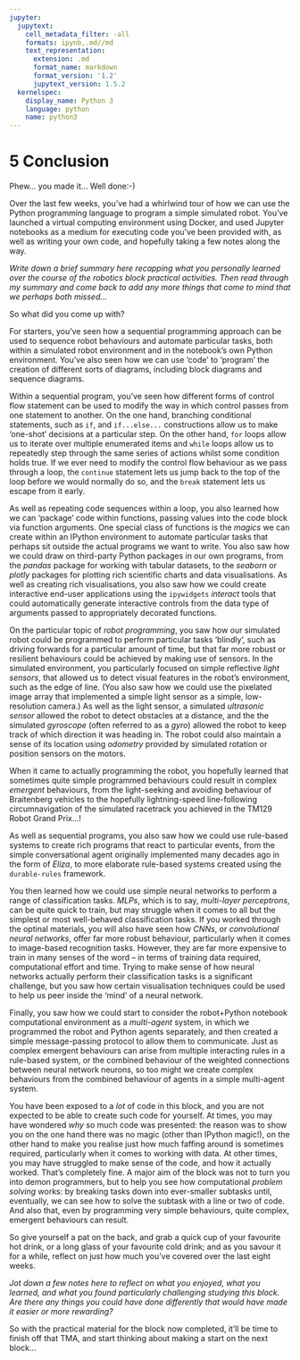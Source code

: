 ```yaml
---
jupyter:
  jupytext:
    cell_metadata_filter: -all
    formats: ipynb,.md//md
    text_representation:
      extension: .md
      format_name: markdown
      format_version: '1.2'
      jupytext_version: 1.5.2
  kernelspec:
    display_name: Python 3
    language: python
    name: python3
---
```


# 5 Conclusion

Phew... you made it... Well done:-)

Over the last few weeks, you’ve had a whirlwind tour of how we can use the Python programming language to program a simple simulated robot. You’ve launched a virtual computing environment using Docker, and used Jupyter notebooks as a medium for executing code you’ve been provided with, as well as writing your own code, and hopefully taking a few notes along the way.


*Write down a brief summary here recapping what you personally learned over the course of the robotics block practical activities. Then read through my summary and come back to add any more things that come to mind that we perhaps both missed...*


So what did you come up with?

For starters, you’ve seen how a sequential programming approach can be used to sequence robot behaviours and automate particular tasks, both within a simulated robot environment and in the notebook’s own Python environment. You’ve also seen how we can use ‘code’ to ‘program’ the creation of different sorts of diagrams, including block diagrams and sequence diagrams.

Within a sequential program, you’ve seen how different forms of control flow statement can be used to modify the way in which control passes from one statement to another. On the one hand, branching conditional statements, such as `if`, and `if...else...` constructions allow us to make ‘one-shot’ decisions at a particular step. On the other hand, `for` loops allow us to iterate over multiple enumerated items and `while` loops allow us to repeatedly step through the same series of actions whilst some condition holds true. If we ever need to modify the control flow behaviour as we pass through a loop, the `continue` statement lets us jump back to the top of the loop before we would normally do so, and the `break` statement lets us escape from it early.

As well as repeating code sequences within a loop, you also learned how we can ‘package’ code within functions, passing values into the code block via function arguments. One special class of functions is the *magics* we can create within an IPython environment to automate particular tasks that perhaps sit outside the actual programs we want to write. You also saw how we could draw on third-party Python packages in our own programs, from the *pandas* package for working with tabular datasets, to the *seaborn* or *plotly* packages for plotting rich scientific charts and data visualisations. As well as creating rich visualisations, you also saw how we could create interactive end-user applications using the `ipywidgets` *interact* tools that could automatically generate interactive controls from the data type of arguments passed to appropriately decorated functions.

On the particular topic of *robot programming*, you saw how our simulated robot could be programmed to perform particular tasks ‘blindly’, such as driving forwards for a particular amount of time, but that far more robust or resilient behaviours could be achieved by making use of sensors. In the simulated environment, you particularly focused on simple reflective *light sensors*, that allowed us to detect visual features in the robot’s environment, such as the edge of line. (You also saw how we could use the pixelated image array that implemented a simple light sensor as a simple, low-resolution camera.) As well as the light sensor, a simulated *ultrasonic sensor* allowed the robot to detect obstacles at a distance, and the the simulated *gyroscope* (often referred to as a *gyro*) allowed the robot to keep track of which direction it was heading in. The robot could also maintain a sense of its location using *odometry* provided by simulated rotation or position sensors on the motors.

When it came to actually programming the robot, you hopefully learned that sometimes quite simple programmed behaviours could result in complex *emergent* behaviours, from the light-seeking and avoiding behaviour of Braitenberg vehicles to the hopefully lightning-speed line-following circumnavigation of the simulated racetrack you achieved in the TM129 Robot Grand Prix...!

As well as sequential programs, you also saw how we could use rule-based systems to create rich programs that react to particular events, from the simple conversational agent originally implemented many decades ago in the form of *Eliza*, to more elaborate rule-based systems created using the `durable-rules` framework.

You then learned how we could use simple neural networks to perform a range of classification tasks. *MLPs*, which is to say, *multi-layer perceptrons*, can be quite quick to train, but may struggle when it comes to all but the simplest or most well-behaved classification tasks. If you worked through the optinal materials, you will also have seen how *CNNs*, or *convolutional neural networks*, offer far more robust behaviour, particularly when it comes to image-based recognition tasks. However, they are far more expensive to train in many senses of the word – in terms of training data required, computational effort and time. Trying to make sense of how neural networks actually perform their classification tasks is a significant challenge, but you saw how certain visualisation techniques could be used to help us peer inside the ‘mind’ of a neural network.

Finally, you saw how we could start to consider the robot+Python notebook computational environment as a *multi-agent* system, in which we programmed the robot and Python agents separately, and then created a simple message-passing protocol to allow them to communicate. Just as complex emergent behaviours can arise from multiple interacting rules in a rule-based system, or the combined behaviour of the weighted connections between neural network neurons, so too might we create complex behaviours from the combined behaviour of agents in a simple multi-agent system.

You have been exposed to a *lot* of code in this block, and you are not expected to be able to create such code for yourself. At times, you may have wondered *why* so much code was presented: the reason was to show you on the one hand there was no magic (other than IPython magic!), on the other hand to make you realise just how much faffing around is sometimes required, particularly when it comes to working with data. At other times, you may have struggled to make sense of the code, and how it actually worked. That’s completely fine. A major aim of the block was not to turn you into demon programmers, but to help you see how computational *problem solving* works: by breaking tasks down into ever-smaller subtasks until, eventually, we can see how to solve the subtask with a line or two of code. And also that, even by programming very simple behaviours, quite complex, emergent behaviours can result.

So give yourself a pat on the back, and grab a quick cup of your favourite hot drink, or a long glass of your favourite cold drink; and as you savour it for a while, reflect on just how much you’ve covered over the last eight weeks.


*Jot down a few notes here to reflect on what you enjoyed, what you learned, and what you found particularly challenging studying this block. Are there any things you could have done differently that would have made it easier or more rewarding?*


So with the practical material for the block now completed, it’ll be time to finish off that TMA, and start thinking about making a start on the next block...
